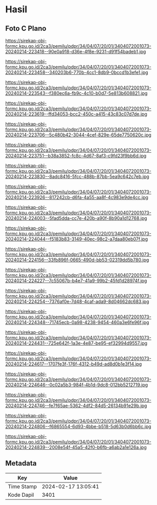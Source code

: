 # Hasil

## Foto C Plano

https://sirekap-obj-formc.kpu.go.id/2ca3/pemilu/pdpr/34/04/07/20/01/3404072001073-20240214-223418--90e0a918-d36e-4f8e-9231-d91f54badeb1.jpg

https://sirekap-obj-formc.kpu.go.id/2ca3/pemilu/pdpr/34/04/07/20/01/3404072001073-20240214-223458--340203b6-770b-4cc1-8db9-0bccd1b3efe1.jpg

https://sirekap-obj-formc.kpu.go.id/2ca3/pemilu/pdpr/34/04/07/20/01/3404072001073-20240214-223543--f380ec6a-fb9c-4c10-b0d7-5e813b608821.jpg

https://sirekap-obj-formc.kpu.go.id/2ca3/pemilu/pdpr/34/04/07/20/01/3404072001073-20240214-223619--ffd34053-bcc2-450c-a415-43c83c07d7de.jpg

https://sirekap-obj-formc.kpu.go.id/2ca3/pemilu/pdpr/34/04/07/20/01/3404072001073-20240214-223706--5c480b42-3044-4cef-829e-65de7750620c.jpg

https://sirekap-obj-formc.kpu.go.id/2ca3/pemilu/pdpr/34/04/07/20/01/3404072001073-20240214-223751--b38a3852-fc8c-4d67-8af3-c9fd23f9bb6d.jpg

https://sirekap-obj-formc.kpu.go.id/2ca3/pemilu/pdpr/34/04/07/20/01/3404072001073-20240214-223830--8adc8416-5fcc-488b-87bb-5ea9c642c7eb.jpg

https://sirekap-obj-formc.kpu.go.id/2ca3/pemilu/pdpr/34/04/07/20/01/3404072001073-20240214-223926--817242cb-d6fa-4a55-aa8f-4c983e9de4cc.jpg

https://sirekap-obj-formc.kpu.go.id/2ca3/pemilu/pdpr/34/04/07/20/01/3404072001073-20240214-224003--5fad5dda-cc7e-420b-a90f-8b90a1d12768.jpg

https://sirekap-obj-formc.kpu.go.id/2ca3/pemilu/pdpr/34/04/07/20/01/3404072001073-20240214-224044--f5183b83-3149-40ec-98c2-a7daa80eb07f.jpg

https://sirekap-obj-formc.kpu.go.id/2ca3/pemilu/pdpr/34/04/07/20/01/3404072001073-20240214-224156--33fb896f-0665-490d-bb53-02319dd5b780.jpg

https://sirekap-obj-formc.kpu.go.id/2ca3/pemilu/pdpr/34/04/07/20/01/3404072001073-20240214-224227--7c55067b-b4e7-41a9-99b2-45fd1d28974f.jpg

https://sirekap-obj-formc.kpu.go.id/2ca3/pemilu/pdpr/34/04/07/20/01/3404072001073-20240214-224254--7376af0e-7d48-4caf-ada9-8d04662dc683.jpg

https://sirekap-obj-formc.kpu.go.id/2ca3/pemilu/pdpr/34/04/07/20/01/3404072001073-20240214-224348--71745ecb-0a98-4238-9454-460a3e6fe96f.jpg

https://sirekap-obj-formc.kpu.go.id/2ca3/pemilu/pdpr/34/04/07/20/01/3404072001073-20240214-224431--725e642f-1a3e-4e87-be95-ef32994d9557.jpg

https://sirekap-obj-formc.kpu.go.id/2ca3/pemilu/pdpr/34/04/07/20/01/3404072001073-20240214-224617--1707fe3f-176f-4312-b49d-ad8d0b1e3f14.jpg

https://sirekap-obj-formc.kpu.go.id/2ca3/pemilu/pdpr/34/04/07/20/01/3404072001073-20240214-224646--0c02a5b3-984f-4b1d-9dc8-012bb5212719.jpg

https://sirekap-obj-formc.kpu.go.id/2ca3/pemilu/pdpr/34/04/07/20/01/3404072001073-20240214-224746--fe7f65ae-5362-4df2-84d5-26134b91e29b.jpg

https://sirekap-obj-formc.kpu.go.id/2ca3/pemilu/pdpr/34/04/07/20/01/3404072001073-20240214-224806--f6865554-6d93-4bbe-b518-5d63b0d6bb6c.jpg

https://sirekap-obj-formc.kpu.go.id/2ca3/pemilu/pdpr/34/04/07/20/01/3404072001073-20240214-224839--2008e54f-45a5-42f0-b6fb-a6ab2a1e126a.jpg


## Metadata

| Key        | Value               |
| ---------- | ------------------- |
| Time Stamp | 2024-02-17 13:05:41 |
| Kode Dapil | 3401                |



